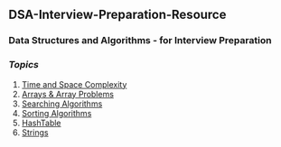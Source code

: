 ## DSA-Interview-Preparation-Resource

### Data Structures and Algorithms - for Interview Preparation

### ***Topics***

1. [Time and Space Complexity](https://github.com/Yogesh-10/dsa-interview-resource/tree/main/dsa_java/src/com/yogesh/Time-and-space-complexity) <br>
2. [Arrays & Array Problems](https://github.com/Yogesh-10/dsa-interview-resource/tree/main/dsa_java/src/com/yogesh/Arrays)<br>
3. [Searching Algorithms](https://github.com/Yogesh-10/dsa-interview-resource/tree/main/dsa_java/src/com/yogesh/Algorithms/SearchingAlgorithms)<br>
4. [Sorting Algorithms](https://github.com/Yogesh-10/dsa-interview-resource/tree/main/dsa_java/src/com/yogesh/Algorithms/SortingAlgorithms)<br>
5. [HashTable](https://github.com/Yogesh-10/dsa-interview-resource/tree/main/dsa_java/src/com/yogesh/Hashtables)<br>
6. [Strings](https://github.com/Yogesh-10/dsa-interview-resource/tree/main/dsa_java/src/com/yogesh/Strings)

